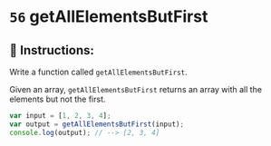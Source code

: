 # `56` getAllElementsButFirst

## 📝 Instructions:

Write a function called `getAllElementsButFirst`.

Given an array, `getAllElementsButFirst` returns an array with all the elements but not the first.


```Javascript
var input = [1, 2, 3, 4];
var output = getAllElementsButFirst(input);
console.log(output); // --> [2, 3, 4]
```